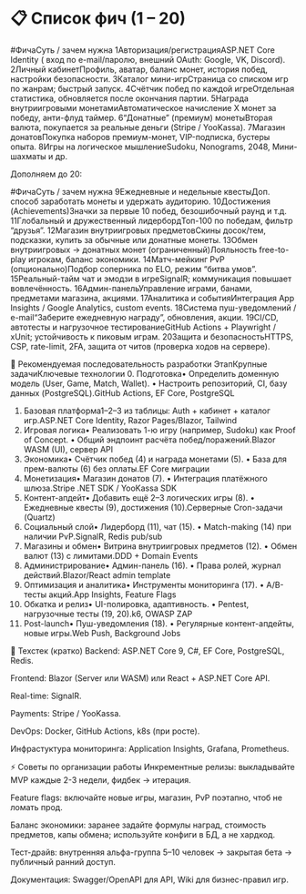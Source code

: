 # 📋 Список фич (1 – 20)
#ФичаСуть / зачем нужна
1Авторизация/регистрацияASP.NET Core Identity ( вход по e-mail/паролю, внешний OAuth: Google, VK, Discord).
2Личный кабинетПрофиль, аватар, баланс монет, история побед, настройки безопасности.
3Каталог мини-игрСтраница со списком игр по жанрам; быстрый запуск.
4Счётчик побед по каждой игреОтдельная статистика, обновляется после окончания партии.
5Награда внутриигровыми монетамиАвтоматическое начисление X монет за победу, анти-флуд таймер.
6“Донатные” (премиум) монетыВторая валюта, покупается за реальные деньги (Stripe / YooKassa).
7Магазин донатовПокупка наборов премиум-монет, VIP-подписка, бустеры опыта.
8Игры на логическое мышлениеSudoku, Nonograms, 2048, Мини-шахматы и др.

Дополняем до 20:

#ФичаСуть / зачем нужна
9Ежедневные и недельные квестыДоп. способ заработать монеты и удержать аудиторию.
10Достижения (Achievements)Значки за первые 10 побед, безошибочный раунд и т.д.
11Глобальный и дружественный лидербордТоп-100 по победам, фильтр “друзья”.
12Магазин внутриигровых предметовСкины досок/тем, подсказки, купить за обычные или донатные монеты.
13Обмен внутриигровых → донатных монет (ограниченный)Лояльность free-to-play игрокам, баланс экономики.
14Матч-мейкинг PvP (опционально)Подбор соперника по ELO, режим “битва умов”.
15Реальный-тайм чат и эмодзи в игреSignalR; коммуникация повышает вовлечённость.
16Админ-панельУправление играми, банами, предметами магазина, акциями.
17Аналитика и событияИнтеграция App Insights / Google Analytics, custom events.
18Система пуш-уведомлений / e-mail“Заберите ежедневную награду”, обновления, акции.
19CI/CD, автотесты и нагрузочное тестированиеGitHub Actions + Playwright / xUnit; устойчивость к пиковым играм.
20Защита и безопасностьHTTPS, CSP, rate-limit, 2FA, защита от читов (проверка ходов на сервере).

🔧 Рекомендуемая последовательность разработки
ЭтапКрупные задачиКлючевые технологии
0. Подготовка• Определить доменную модель (User, Game, Match, Wallet).
• Настроить репозиторий, CI, базу данных (PostgreSQL).GitHub Actions, EF Core, PostgreSQL
1. Базовая платформа1–2–3 из таблицы: Auth + кабинет + каталог игр.ASP.NET Core Identity, Razor Pages/Blazor, Tailwind
2. Игровая логика• Реализовать 1-ю игру (например, Sudoku) как Proof of Concept.
• Общий эндпоинт расчёта побед/поражений.Blazor WASM (UI), сервер API
3. Экономика• Счётчик побед (4) и награда монетами (5).
• База для прем-валюты (6) без оплаты.EF Core миграции
4. Монетизация• Магазин донатов (7).
• Интеграция платёжного шлюза.Stripe .NET SDK / YooKassa SDK
5. Контент-апдейт• Добавить ещё 2–3 логических игры (8).
• Ежедневные квесты (9), достижения (10).Серверные Cron-задачи (Quartz)
6. Социальный слой• Лидерборд (11), чат (15).
• Match-making (14) при наличии PvP.SignalR, Redis pub/sub
7. Магазины и обмен• Витрина внутриигровых предметов (12).
• Обмен валют (13) с лимитами.DDD + Domain Events
8. Администрирование• Админ-панель (16).
• Права ролей, журнал действий.Blazor/React admin template
9. Оптимизация и аналитика• Инструменты мониторинга (17).
• A/B-тесты акций.App Insights, Feature Flags
10. Обкатка и релиз• UI-полировка, адаптивность.
• Pentest, нагрузочные тесты (19, 20).k6, OWASP ZAP
11. Post-launch• Пуш-уведомления (18).
• Регулярные контент-апдейты, новые игры.Web Push, Background Jobs

🔧 Техстек (кратко)
Backend: ASP.NET Core 9, C#, EF Core, PostgreSQL, Redis.

Frontend: Blazor (Server или WASM) или React + ASP.NET Core API.

Real-time: SignalR.

Payments: Stripe / YooKassa.

DevOps: Docker, GitHub Actions, k8s (при росте).

Инфрастуктура мониторинга: Application Insights, Grafana, Prometheus.

⚡ Советы по организации работы
Инкрементные релизы: выкладывайте MVP каждые 2-3 недели, фидбек → итерация.

Feature flags: включайте новые игры, магазин, PvP поэтапно, чтоб не ломать прод.

Баланс экономики: заранее задайте формулы наград, стоимость предметов, капы обмена; используйте конфиги в БД, а не хардкод.

Тест-драйв: внутренняя альфа-группа 5–10 человек → закрытая бета → публичный ранний доступ.

Документация: Swagger/OpenAPI для API, Wiki для бизнес-правил игр.
